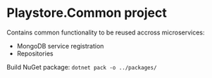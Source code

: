 # Playstore.Common project
Contains common functionality to be reused accross microservices:
- MongoDB service registration
- Repositories

Build NuGet package: `dotnet pack -o ../packages/`
